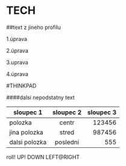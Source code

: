 # TECH


##text z jineho profilu

1.úprava

2.úprava

3.uprava

4.úprava

#THINKPAD

####dalsi nepodstatny text


| sloupec 1     | sloupec 2     | sloupec 3  |
| ------------- |:-------------:| -----:|
| polozka      | centr | 123456 |
| jina polozka     | stred      |   987456 |
| dalsi polozka | posledni      |    555 |

roll!
UP!
DOWN
LEFT@RIGHT